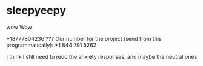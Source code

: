# sleepyeepy
wow
Wow

+18777804236 ???
Our number for the project (send from this programmatically): +1 844 791 5262

I think I still need to redo the anxiety responses, and maybe the neutral ones
